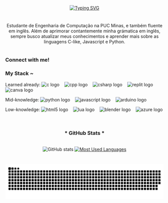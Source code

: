 <div align="center">
  <a href="https://git.io/typing-svg">
    <img src="https://readme-typing-svg.demolab.com?font=Fira+Code&weight=500&size=21&pause=1000&color=03fc17&center=true&vCenter=true&random=false&width=524&lines=%E2%8A%B9+Welcome+to+my+profile!+%CB%99%E1%B5%95%CB%99+%E2%8A%B9+" alt="Typing SVG">
  </a>
</div>

#

<p align="center"> Estudante de Engenharia de Computação na PUC Minas, e também fluente em inglês. Além de aprimorar contantemente minha grámatica em inglês, sempre busco atualizar meus conhecimentos e aprender mais sobre as linguagens C-like, Javascript e Python.

#

<img align="right" alt="" height="190px" src="./src/study.gif">

<h3 align="left">Connect with me!</h3>


<h3 align="left">My Stack ~</h3>

<div align="left">
  Learned already:
  <img src="https://cdn.jsdelivr.net/gh/devicons/devicon@latest/icons/c/c-plain.svg" height="35" alt="c logo"  />
  <img width="8" />
  <img src="https://cdn.jsdelivr.net/gh/devicons/devicon@latest/icons/cplusplus/cplusplus-plain.svg" height="35" alt="cpp logo"/>
  <img width="8" />
  <img src="https://cdn.jsdelivr.net/gh/devicons/devicon@latest/icons/csharp/csharp-plain.svg" height="35" alt="csharp logo"/>
  <img width="8" />
  <img src="https://cdn.jsdelivr.net/gh/devicons/devicon@latest/icons/replit/replit-original.svg" height="35" alt="replit logo"/>
  <img width="8" />
  <img src="https://cdn.jsdelivr.net/gh/devicons/devicon@latest/icons/canva/canva-original.svg" height="35" alt="canva logo"/>
  <img width="8" />
  
  Mid-knowledge:
  <img src="https://cdn.jsdelivr.net/gh/devicons/devicon@latest/icons/python/python-original.svg" height="35" alt="python logo"/>
  <img width="8" />
  <img src="https://cdn.jsdelivr.net/gh/devicons/devicon/icons/javascript/javascript-plain.svg" height="35" alt="javascript logo"/>
  <img width="8" />
  <img src="https://cdn.jsdelivr.net/gh/devicons/devicon@latest/icons/arduino/arduino-original.svg" height="35" alt="arduino logo"/>
  <img width="8" />
  
  Low-knowledge:
  <img src="https://cdn.jsdelivr.net/gh/devicons/devicon@latest/icons/html5/html5-original-wordmark.svg" height="35" alt="html5 logo"/>
  <img width="8" />
  <img src="https://cdn.jsdelivr.net/gh/devicons/devicon@latest/icons/lua/lua-original.svg" height="35" alt="lua logo"/>
  <img width="8" />
  <img src="https://cdn.jsdelivr.net/gh/devicons/devicon@latest/icons/blender/blender-original.svg" height="35" alt="blender logo"/>
  <img width="8" />
  <img src="https://cdn.jsdelivr.net/gh/devicons/devicon@latest/icons/azure/azure-plain.svg" height="35" alt="azure logo"/>
  <img width="8" />
  
</div>

#

<div style="text-align: center;" align="center">
  <h3>* GitHub Stats *</h3>
  <br>
  <img src="https://github-readme-stats-git-masterrstaa-rickstaa.vercel.app/api?username=Wagnus13&hide_title=true&show_icons=true&include_all_commits=false&count_private=true&line_height=25&hide=issues&bg_color=000&title_color=03fc17&text_color=FFF&border_radius=3&border_color=36123c&icon_color=03fc17&theme=jolly" alt="GitHub stats">

  <a href="https://github.com/Wagnus13/github-readme-stats">
    <img src="https://github-readme-stats-git-masterrstaa-rickstaa.vercel.app/api/top-langs/?username=Wagnus13&line_height=10&card_width=290&layout=compact&hide_title=false&count_private=true&langs_count=4&show_icons=true&title_color=03fc17&hide=html,css&bg_color=000&text_color=8B8B8B&border_radius=3&border_color=561760&count_private=true" alt="Most Used Languages">
  </a>
</div>


#

<picture>
  <source media="(prefers-color-scheme: dark)" srcset="https://raw.githubusercontent.com/platane/platane/output/github-contribution-grid-snake-dark.svg">
  <source media="(prefers-color-scheme: light)" srcset="https://raw.githubusercontent.com/platane/platane/output/github-contribution-grid-snake.svg">
  <img alt="github contribution grid snake animation" src="https://raw.githubusercontent.com/platane/platane/output/github-contribution-grid-snake.svg">
</picture>
<br><br>
